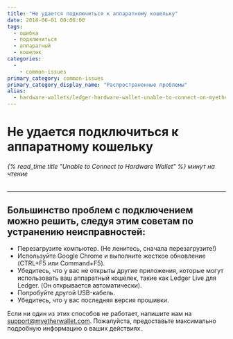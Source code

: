 ```yaml
---
title: "Не удается подключиться к аппаратному кошельку"
date: 2018-06-01 00:06:00
tags:
  - ошибка
  - подключиться
  - аппаратный
  - кошелек
categories:
  - 
    - common-issues
primary_category: common-issues
primary_category_display_name: "Распространенные проблемы"
alias:
  - hardware-wallets/ledger-hardware-wallet-unable-to-connect-on-myetherwallet.html
---
```


# **Не удается подключиться к аппаратному кошельку**

###### {% read_time title "Unable to Connect to Hardware Wallet" %} минут на чтение

* * *

## **Большинство проблем с подключением можно решить, следуя этим советам по устранению неисправностей:**

* Перезагрузите компьютер. (Не ленитесь, сначала перезагрузите!)
* Используйте Google Chrome и выполните жесткое обновление (CTRL+F5 или Command+F5).
* Убедитесь, что у вас не открыты другие приложения, которые могут использовать ваш аппаратный кошелек, такие как Ledger Live для Ledger. (Он открывается автоматически).
* Попробуйте другой USB-кабель.
* Убедитесь, что у вас последняя версия прошивки. 

Если ни один из этих способов не работает, напишите нам на support@myetherwallet.com. Пожалуйста, предоставьте максимально подробную информацию о ваших действиях.